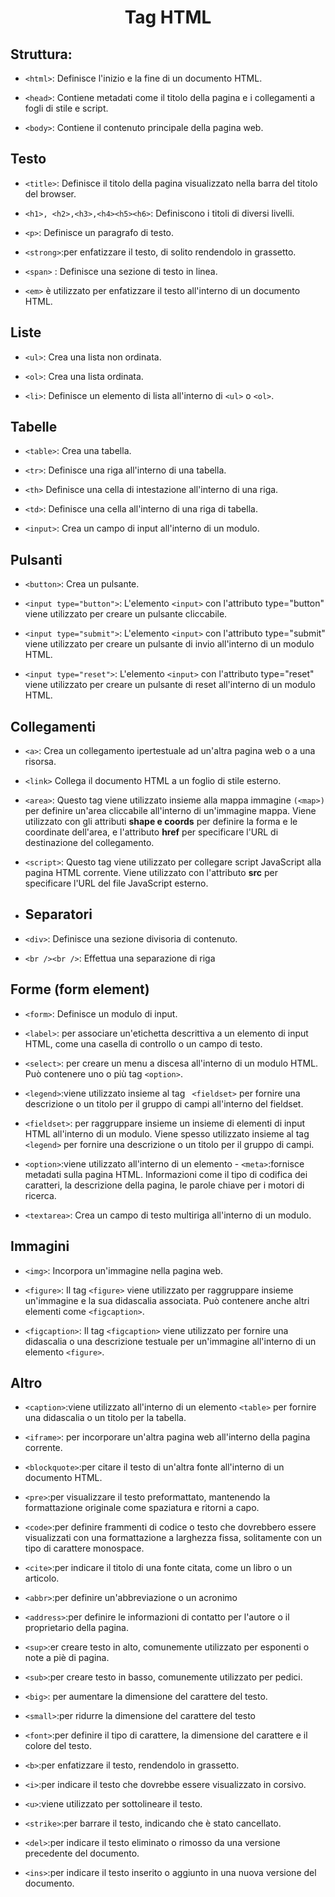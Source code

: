 <!-- @format -->

# <h1 align="center">Tag HTML</h1>

## **Struttura:**

- `<html>`: Definisce l'inizio e la fine di un documento HTML.

- `<head>`: Contiene metadati come il titolo della pagina e i collegamenti a fogli di stile e script.

- `<body>`: Contiene il contenuto principale della pagina web.

## **Testo**

- `<title>`: Definisce il titolo della pagina visualizzato nella barra del titolo del browser.
- `<h1>, <h2>,<h3>,<h4><h5><h6>`: Definiscono i titoli di diversi livelli.

- `<p>`: Definisce un paragrafo di testo.
- `<strong>`:per enfatizzare il testo, di solito rendendolo in grassetto.
- `<span>` : Definisce una sezione di testo in linea.
- `<em>` è utilizzato per enfatizzare il testo all'interno di un documento HTML.

## **Liste**

- `<ul>`: Crea una lista non ordinata.

- `<ol>`: Crea una lista ordinata.
- `<li>`: Definisce un elemento di lista all'interno di `<ul>` o `<ol>`.

## **Tabelle**

- `<table>`: Crea una tabella.

- `<tr>`: Definisce una riga all'interno di una tabella.
- `<th>` Definisce una cella di intestazione all'interno di una riga.
- `<td>`: Definisce una cella all'interno di una riga di tabella.
- `<input>`: Crea un campo di input all'interno di un modulo.

## **Pulsanti**

- `<button>`: Crea un pulsante.

- `<input type="button">`: L'elemento `<input>` con l'attributo type="button" viene utilizzato per creare un pulsante cliccabile.
- `<input type="submit">`: L'elemento `<input>` con l'attributo type="submit" viene utilizzato per creare un pulsante di invio all'interno di un modulo HTML.
- `<input type="reset">`: L'elemento `<input>` con l'attributo type="reset" viene utilizzato per creare un pulsante di reset all'interno di un modulo HTML.

## **Collegamenti**

- `<a>`: Crea un collegamento ipertestuale ad un'altra pagina web o a una risorsa.

- `<link>` Collega il documento HTML a un foglio di stile esterno.
- `<area>`: Questo tag viene utilizzato insieme alla mappa immagine `(<map>)` per definire un'area cliccabile all'interno di un'immagine mappa. Viene utilizzato con gli attributi **shape e coords** per definire la forma e le coordinate dell'area, e l'attributo **href** per specificare l'URL di destinazione del collegamento.
- `<script>`: Questo tag viene utilizzato per collegare script JavaScript alla pagina HTML corrente. Viene utilizzato con l'attributo **src** per specificare l'URL del file JavaScript esterno.
- ## Separatori
- `<div>`: Definisce una sezione divisoria di contenuto.
- `<br /><br />`: Effettua una separazione di riga

## Forme (form element)

- `<form>`: Definisce un modulo di input.
- `<label>`: per associare un'etichetta descrittiva a un elemento di input HTML, come una casella di controllo o un campo di testo.
- `<select>`: per creare un menu a discesa all'interno di un modulo HTML. Può contenere uno o più tag `<option>`.
- `<legend>`:viene utilizzato insieme al tag ` <fieldset>` per fornire una descrizione o un titolo per il gruppo di campi all'interno del fieldset.

- `<fieldset>`: per raggruppare insieme un insieme di elementi di input HTML all'interno di un modulo. Viene spesso utilizzato insieme al tag `<legend>` per fornire una descrizione o un titolo per il gruppo di campi.
- `<option>`:viene utilizzato all'interno di un elemento - `<meta>`:fornisce metadati sulla pagina HTML. Informazioni come il tipo di codifica dei caratteri, la descrizione della pagina, le parole chiave per i motori di ricerca.
- `<textarea>`: Crea un campo di testo multiriga all'interno di un modulo.

## **Immagini**

- `<img>`: Incorpora un'immagine nella pagina web.

- `<figure>`: Il tag `<figure>` viene utilizzato per raggruppare insieme un'immagine e la sua didascalia associata.
  Può contenere anche altri elementi come `<figcaption>`.
- `<figcaption>`: Il tag `<figcaption>` viene utilizzato per fornire una didascalia o una descrizione testuale per un'immagine all'interno di un elemento `<figure>`.

## **Altro**

- `<caption>`:viene utilizzato all'interno di un elemento
  `<table>` per fornire una didascalia o un titolo per la tabella.
- `<iframe>`: per incorporare un'altra pagina web all'interno della pagina corrente.
- `<blockquote>`:per citare il testo di un'altra fonte all'interno di un documento HTML.

- `<pre>`:per visualizzare il testo preformattato, mantenendo la formattazione originale come spaziatura e ritorni a capo.
- `<code>`:per definire frammenti di codice o testo che dovrebbero essere visualizzati con una formattazione a larghezza fissa, solitamente con un tipo di carattere monospace.
- `<cite>`:per indicare il titolo di una fonte citata, come un libro o un articolo.
- `<abbr>`:per definire un'abbreviazione o un acronimo
- `<address>`:per definire le informazioni di contatto per l'autore o il proprietario della pagina.
- `<sup>`:er creare testo in alto, comunemente utilizzato per esponenti o note a piè di pagina.
- `<sub>`:per creare testo in basso, comunemente utilizzato per pedici.
- `<big>`: per aumentare la dimensione del carattere del testo.
- `<small>`:per ridurre la dimensione del carattere del testo
- `<font>`:per definire il tipo di carattere, la dimensione del carattere e il colore del testo.
- `<b>`:per enfatizzare il testo, rendendolo in grassetto.
- `<i>`:per indicare il testo che dovrebbe essere visualizzato in corsivo.
- `<u>`:viene utilizzato per sottolineare il testo.
- `<strike>`:per barrare il testo, indicando che è stato cancellato.
- `<del>`:per indicare il testo eliminato o rimosso da una versione precedente del documento.
- `<ins>`:per indicare il testo inserito o aggiunto in una nuova versione del documento.

